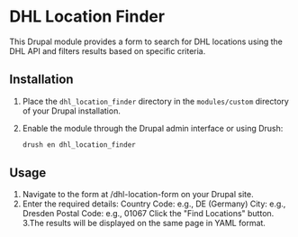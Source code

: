 # DHL Location Finder

This Drupal module provides a form to search for DHL locations using the DHL API and filters results based on specific criteria.

## Installation

1. Place the `dhl_location_finder` directory in the `modules/custom` directory of your Drupal installation.
2. Enable the module through the Drupal admin interface or using Drush:

   ```sh
   drush en dhl_location_finder


## Usage

1. Navigate to the form at /dhl-location-form on your Drupal site.
2.  Enter the required details:
   Country Code: e.g., DE (Germany)
   City: e.g., Dresden
   Postal Code: e.g., 01067
   Click the "Find Locations" button.
3.The results will be displayed on the same page in YAML format.
